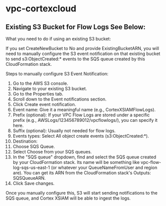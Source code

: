 # vpc-cortexcloud

## Existing S3 Bucket for Flow Logs See Below:
What you need to do if using an existing S3 bucket:

If you set CreateNewBucket to No and provide ExistingBucketARN, you will need to manually configure the S3 event notification on that existing bucket to send s3:ObjectCreated:* events to the SQS queue created by this CloudFormation stack.

Steps to manually configure S3 Event Notification:

1. Go to the AWS S3 console.
2. Navigate to your existing S3 bucket.
3. Go to the Properties tab.
4. Scroll down to the Event notifications section.
5. Click Create event notification.
6. Event name: Give it a meaningful name (e.g., CortexXSIAMFlowLogs).
7. Prefix (optional): If your VPC Flow Logs are stored under a specific prefix (e.g., AWSLogs/123456789012/vpcflowlogs/), you can specify it here.
8. Suffix (optional): Usually not needed for flow logs.
9. Events types: Select All object create events (s3:ObjectCreated:*).
10. Destination:
11. Choose SQS Queue.
12. Select Choose from your SQS queues.
13. In the "SQS queue" dropdown, find and select the SQS queue created by your CloudFormation stack. Its name will be something like vpc-flow-log-sqs-us-east-1 (or whatever your QueueNameFromUser and region are). You can get its ARN from the CloudFormation stack's Outputs: SQSQueueARN.
14. Click Save changes.

Once you manually configure this, S3 will start sending notifications to the SQS queue, and Cortex XSIAM will be able to ingest the logs.
